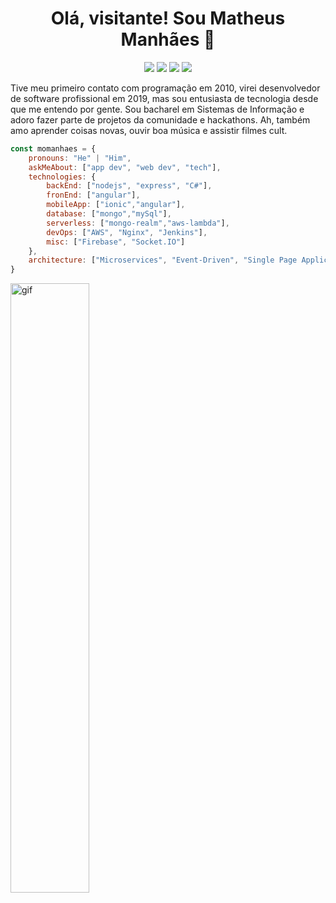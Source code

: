 <h1 align="center">Olá, visitante! Sou Matheus Manhães 👋</h1>

<p align="center">
    <a href="https://twitter.com/momanhaes"><img src="https://img.shields.io/badge/Twitter-1DA1F2?style=for-the-badge&logo=twitter&logoColor=white"/></a>
    <a href="https://www.facebook.com/momanhaes"><img src="https://img.shields.io/badge/Facebook-1877F2?style=for-the-badge&logo=facebook&logoColor=white"/></a>
    <a href="https://www.linkedin.com/in/mmanhaes/"><img src="https://img.shields.io/badge/LinkedIn-0077B5?style=for-the-badge&logo=linkedin&logoColor=white"/></a>
    <a href="https://www.instagram.com/mmatheuus/"><img src="https://img.shields.io/badge/Instagram-E4405F?style=for-the-badge&logo=instagram&logoColor=white"/></a>
</p>

Tive meu primeiro contato com programação em 2010, virei desenvolvedor de software profissional em 2019, mas sou entusiasta de tecnologia desde que me entendo por gente. Sou bacharel em Sistemas de Informação e adoro fazer parte de projetos da comunidade e hackathons. Ah, também amo aprender coisas novas, ouvir boa música e assistir filmes cult.

```javascript
const momanhaes = {
    pronouns: "He" | "Him",
    askMeAbout: ["app dev", "web dev", "tech"],
    technologies: {
        backEnd: ["nodejs", "express", "C#"],
        fronEnd: ["angular"],
        mobileApp: ["ionic","angular"],
        database: ["mongo","mySql"],
        serverless: ["mongo-realm","aws-lambda"],
        devOps: ["AWS", "Nginx", "Jenkins"],
        misc: ["Firebase", "Socket.IO"]
    },
    architecture: ["Microservices", "Event-Driven", "Single Page Applications"],
}
```

<img alt="gif" src="https://media.giphy.com/media/MC6eSuC3yypCU/giphy.gif" align="center" width="50%" />
